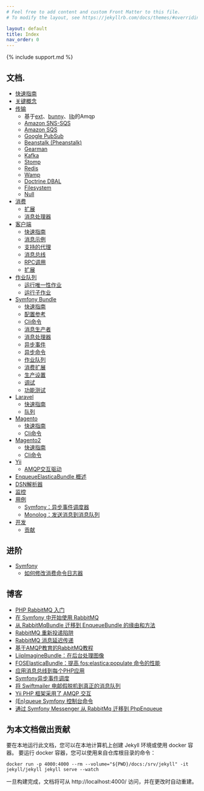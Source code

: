 ```yaml
---
# Feel free to add content and custom Front Matter to this file.
# To modify the layout, see https://jekyllrb.com/docs/themes/#overriding-theme-defaults

layout: default
title: Index
nav_order: 0
---
```


{% include support.md %}

## 文档.

* [快速指南](quick_tour.md)
* [关键概念](concepts.md)
* [传输](#transports)
    - 基于[ext](transport/amqp.md)、[bunny](transport/amqp_bunny.md)、[lib](transport/amqp_lib.md)的Amqp
    - [Amazon SNS-SQS](transport/snsqs.md)
    - [Amazon SQS](transport/sqs.md)
    - [Google PubSub](transport/gps.md)
    - [Beanstalk (Pheanstalk)](transport/pheanstalk.md)
    - [Gearman](transport/gearman.md)
    - [Kafka](transport/kafka.md)
    - [Stomp](transport/stomp.md)
    - [Redis](transport/redis.md)
    - [Wamp](transport/wamp.md)
    - [Doctrine DBAL](transport/dbal.md)
    - [Filesystem](transport/filesystem.md)
    - [Null](transport/null.md)
* [消费](#consumption)
    - [扩展](consumption/extensions.md)
    - [消息处理器](consumption/message_processor.md)
* [客户端](#client)
    - [快速指南](client/quick_tour.md)
    - [消息示例](client/message_examples.md)
    - [支持的代理](client/supported_brokers.md)
    - [消息总线](client/message_bus.md)
    - [RPC调用](client/rpc_call.md)
    - [扩展](client/extensions.md)
* [作业队列](#job-queue)
    - [运行唯一性作业](job_queue/run_unique_job.md)
    - [运行子作业](job_queue/run_sub_job.md)
* [Symfony Bundle](bun[返回目录](../index.md))
    - [快速指南](bundle/quick_tour.md)
    - [配置参考](bundle/config_reference.md)
    - [Cli命令](bundle/cli_commands.md)
    - [消息生产者](bundle/message_producer.md)
    - [消息处理器](bundle/message_processor.md)
    - [异步事件](bundle/async_events.md)
    - [异步命令](bundle/async_commands.md)
    - [作业队列](bundle/job_queue.md)
    - [消费扩展](bundle/consumption_extension.md)
    - [生产设置](bundle/production_settings.md)
    - [调试](bundle/debugging.md)
    - [功能测试](bundle/functional_testing.md)
* [Laravel](#laravel)
    - [快速指南](laravel/quick_tour.md)
    - [队列](laravel/queues.md)
* [Magento](#magento)
    - [快速指南](magento/quick_tour.md)
    - [Cli命令](magento/cli_commands.md)
* [Magento2](#magento2)
    - [快速指南](magento2/quick_tour.md)
    - [Cli命令](magento2/cli_commands.md)
* [Yii](#yii)
    - [AMQP交互驱动](yii/amqp_driver.md)
* [EnqueueElasticaBundle 概述](elastica-bundle/overview.md)
* [DSN解析器](dsn.md)
* [监控](monitoring.md)
* [用例](#use-cases)
    - [Symfony：异步事件调度器](async_event_dispatcher/quick_tour.md)
    - [Monolog：发送消息到消息队列](monolog/send-messages-to-mq.md)
* [开发](#development)
    - [贡献](contribution.md)

## 进阶

* [Symfony](#symfony-cookbook)
    - [如何修改消费命令日志器](cookbook/symfony/how-to-change-consume-command-logger.md)

## 博客

* [PHP RabbitMQ 入门](https://blog.forma-pro.com/getting-started-with-rabbitmq-in-php-84d331e20a66)
* [在 Symfony 中开始使用 RabbitMQ](https://blog.forma-pro.com/getting-started-with-rabbitmq-in-symfony-cb06e0b674f1)
* [从 RabbitMqBundle 迁移到 EnqueueBundle 的缘由和方法](https://blog.forma-pro.com/the-how-and-why-of-the-migration-from-rabbitmqbundle-to-enqueuebundle-6c4054135e2b)
* [RabbitMQ 重新投递陷阱](https://blog.forma-pro.com/rabbitmq-redelivery-pitfalls-440e0347f4e0)
* [RabbitMQ 消息延迟传递](https://blog.forma-pro.com/rabbitmq-delayed-messaging-da802e3a0aa9)
* [基于AMQP教育的RabbitMQ教程](https://blog.forma-pro.com/rabbitmq-tutorials-based-on-amqp-interop-cf325d3b4912)
* [LiipImagineBundle：在后台处理图像](https://blog.forma-pro.com/liipimaginebundle-process-images-in-background-3838c0ed5234)
* [FOSElasticaBundle：提高 fos:elastica:populate 命令的性能](https://github.com/php-enqueue/enqueue-elastica-bundle)
* [应用消息总线到每个PHP应用](https://blog.forma-pro.com/message-bus-to-every-php-application-42a7d3fbb30b)
* [Symfony异步事件调度](https://blog.forma-pro.com/symfony-async-eventdispatcher-d01055a255cf)
* [将 Swiftmailer 电邮假脱机到真正的消息队列](https://blog.forma-pro.com/spool-swiftmailer-emails-to-real-message-queue-9ecb8b53b5de)
* [Yii PHP 框架采用了 AMQP 交互](https://blog.forma-pro.com/yii-php-framework-has-adopted-amqp-interop-85ab47c9869f)
* [(En)queue Symfony 控制台命令](http://tech.yappa.be/enqueue-symfony-console-commands)
* [通过 Symfony Messenger 从 RabbitMq 迁移到 PhpEnqueue](https://medium.com/@stefanoalletti_40357/from-rabbitmq-to-phpenqueue-via-symfony-messenger-b8260d0e506c)

## 为本文档做出贡献

要在本地运行此文档，您可以在本地计算机上创建 Jekyll 环境或使用 docker 容器。
要运行 docker 容器，您可以使用来自仓库根目录的命令：

```shell
docker run -p 4000:4000 --rm --volume="${PWD}/docs:/srv/jekyll" -it jekyll/jekyll jekyll serve --watch
```
一旦构建完成，文档将可从 http://localhost:4000/ 访问，并在更改时自动重建。
